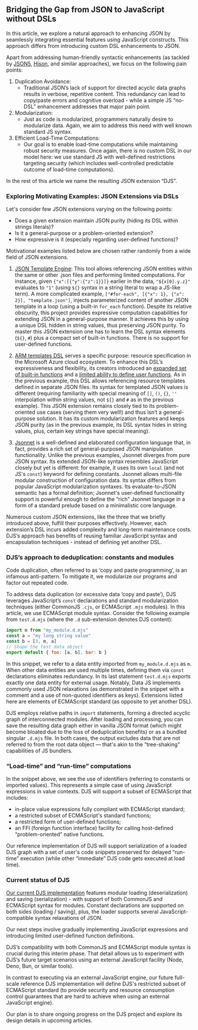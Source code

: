 ## Bridging the Gap from JSON to JavaScript without DSLs

In this article, we explore a natural approach to enhancing JSON by seamlessly integrating essential
features using JavaScript constructs. This approach differs from introducing custom DSL enhancements to JSON.

Apart from addressing human-friendly syntactic enhancements (as tackled by [JSON5](https://json5.org/),
[Hjson](https://github.com/hjson/hjson-js), and similar approaches), we focus on the following pain points:

1. Duplication Avoidance:
    - Traditional JSON’s lack of support for directed acyclic data graphs results in verbose, repetitive
    content. This redundancy can lead to copy/paste errors and cognitive overload - while a simple JS
    “no-DSL” enhancement addresses that major pain point.
2. Modularization:
    - Just as code is modularized, programmers naturally desire to modularize data. Again, we aim to address
    this need with well known standard JS syntax.
3. Efficient Load-Time Computations:
    - Our goal is to enable load-time computations while maintaining robust security measures. Once again,
    there is no custom DSL in our model here: we use standard JS with well-defined restrictions targeting
    security (which includes well-controlled predictable outcome of load-time computations).

In the rest of this article we name the resulting JSON extension “DJS”.

### Exploring Motivating Examples: JSON Extensions via DSLs

Let's consider few JSON extensions varying on the following points:
- Does a given extension maintain JSON purity (hiding its DSL within strings literals)?
- Is it a general-purpose or a problem-oriented extension?
- How expressive is it (especially regarding user-defined functions)?

Motivational examples listed below are chosen rather randomly from a wide field of JSON extensions.

1. [JSON Template Engine](https://github.com/vmware-archive/json-template-engine/blob/master/templating/README.md):
This tool allows referencing JSON entities within the same or other .json files and
performing limited computations. For instance, given `{"x":[{"y":{"z":1}}]}` earlier in
the data, `"${x[0].y.z}"` evaluates to `"1"` (using `${}` syntax in a string literal to wrap
a JS-like term). A more complicated example, `["#for-each", [{"x": 1}, {"x": 2}], "template.json"]`, injects
parameterized content of another JSON template in a loop (using a built-in `for_each` function).
Despite its relative obscurity, this project provides expressive computation capabilities for
extending JSON in a general-purpose manner. It achieves this by using a unique DSL hidden in string
values, thus preserving JSON purity. To master this JSON extension one has to learn
the DSL syntax elements (`${}`, `#`) plus a compact set of built-in functions. There is no
support for user-defined functions.

2. [ARM templates DSL](https://learn.microsoft.com/en-us/azure/azure-resource-manager/templates/syntax)
serves a specific purpose: resource specification in the Microsoft Azure cloud
ecosystem. To enhance this DSL’s expressiveness and flexibility, its creators
introduced an
[expanded set of built-in functions](https://learn.microsoft.com/en-us/azure/azure-resource-manager/templates/template-functions)
and a [limited ability to define user functions](https://learn.microsoft.com/en-us/azure/azure-resource-manager/templates/syntax#functions).
As in the previous example, this DSL allows referencing resource templates defined
in separate JSON files. Its syntax for templated JSON values is different (requiring
familiarity with special meaning of  `[]`, `()`, `{}`, `''` interpolation within string values, not
`${}` and `#` as in the previous example). This JSON extension remains closely tied to its
problem-oriented use cases (serving them very well!) and thus isn’t a general-purpose
solution. It has its custom modularization features and keeps JSON purity (as in the previous
example, its DSL syntax hides in string values, plus, certain key strings have special meaning).


3. [Jsonnet](https://jsonnet.org/) is a well-defined and elaborated configuration language
that, in fact, provides a rich set of general-purposed JSON manipulation functionality.
Unlike the previous examples, Jsonnet diverges from pure JSON syntax. Its extended
JSON-like syntax resembles JavaScript closely but yet is different: for example, it uses its own
`local` (and not JS's `const`) keyword for defining constants. Jsonnet allows multi-file modular
construction of configuration data. Its syntax differs from popular JavaScript modularization
syntaxes. Its evaluate-to-JSON semantic has a formal definition; Jsonnet's user-defined
functionality support is powerful enough to define the “rich” Jsonnet language in a form
of a standard prelude based on a minimalistic core language.

Numerous custom JSON extensions, like the three that we briefly introduced above,
fulfill their purposes effectively. However, each extension’s DSL incurs added complexity
and long-term maintenance costs. DJS’s approach has benefits of reusing familiar
JavaScript syntax and encapsulation techniques - instead of defining yet another DSL.

### DJS’s approach to deduplication: constants and modules

Code duplication, often referred to as ‘copy and paste programming’, is an infamous
anti-pattern. To mitigate it, we modularize our programs and factor out repeated code.

To address data duplication (or excessive data ‘copy and paste’), DJS leverages JavaScript’s
`const` declarations and standard modularization techniques (either CommonJS `.cjs`, or ECMAScript
`.mjs` modules). In this article, we use ECMAScript module syntax. Consider the following example
from `test.d.mjs` (where the `.d` sub-extension denotes DJS content):

```js
import m from "my_module.d.mjs"
const a = "my long string value"
const b = [3, m, a]
// Shape the test data object
export default { foo: [a, b], bar: b }
```

In this snippet, we refer to a data entity imported from `my_module.d.mjs` as `m`.
When other data entities are used multiple times, defining them via `const`
declarations eliminates redundancy. In its last statement `test.d.mjs` exports exactly one data
entity for external usage. Notably, Data JS implements commonly used JSON relaxations (as
demonstrated in the snippet with a comment and a use of non-quoted identifiers as keys).
Extensions listed here are elements of ECMAScript standard (as opposite to yet another DSL).

DJS employs relative paths in `import` statements, forming a directed acyclic graph
of interconnected modules. After loading and processing, you can save the resulting data graph
either in vanilla JSON format (which might become bloated due to the loss of deduplication benefits)
or as a bundled singular `.d.mjs` file. In both cases, the output excludes
data that are not referred to from the root data object — that's akin to the “tree-shaking”
capabilities of JS bundlers.

### “Load-time” and “run-time” computations

In the snippet above, we see the use of identifiers (referring to constants or imported values).
This represents a simple case of using JavaScript expressions in value contexts. DJS will support
a subset of ECMAScript that includes:
- in-place value expressions fully compliant with ECMAScript standard;
- a restricted subset of ECMAScript's standard functions;
- a restricted form of user-defined functions;
- an FFI (foreign function interface) facility for calling host-defined “problem-oriented” native
functions.

Our reference implementation of DJS will support serialization of a loaded DJS graph
with a set of user's code snippets preserved for delayed “run-time” execution (while other
“immediate” DJS code gets executed at load time).

### Current status of DJS

[Our current DJS implementation](https://github.com/functionalscript/nanvm) features modular loading (deserialization) and saving
(serialization) - with support of both CommonJS and ECMAScript syntax for
modules. Constant declarations are supported on both sides (loading / saving),
plus, the loader supports several JavaScript-compatible syntax relaxations of JSON.

Our next steps involve gradually implementing JavaScript expressions and introducing limited
user-defined function definitions.

DJS’s compatibility with both CommonJS and ECMAScript module syntax is crucial during this
interim phase. That detail allows us to experiment with DJS’s future target scenarios using
an external JavaScript facility (Node, Deno, Bun, or similar tools).

In contrast to executing via an external JavaScript engine, our future full-scale
reference DJS implementation will define DJS's restricted subset of ECMAScript standard
(to provide security and resource consumption control guarantees that are hard to achieve when
using an external JavaScript engine).

Our plan is to share ongoing progress on the DJS project and explore its design details in
upcoming articles.
